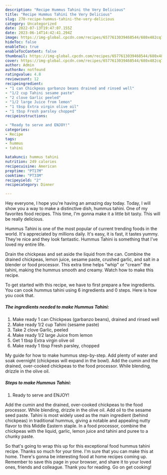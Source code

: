 ```yaml
---
description: "Recipe Hummus Tahini the Very Delicious"
title: "Recipe Hummus Tahini the Very Delicious"
slug: 270-recipe-hummus-tahini-the-very-delicious
category: Uncategorized
date: 2022-07-13T19:47:07.155Z
date: 2023-06-14T14:42:41.294Z
image: https://img-global.cpcdn.com/recipes/6577613039468544/680x482cq70/hummus-tahini-recipe-main-photo.jpg
hideToc: false
enableToc: true
enableTocContent: false
thumbnail: https://img-global.cpcdn.com/recipes/6577613039468544/680x482cq70/hummus-tahini-recipe-main-photo.jpg
cover: https://img-global.cpcdn.com/recipes/6577613039468544/680x482cq70/hummus-tahini-recipe-main-photo.jpg
author: Admin
authorAv: notfound
ratingvalue: 4.8
reviewcount: 12
recipeingredient:
- "1 can Chickpeas garbanzo beans drained and rinsed well"
- "1/2 cup Tahini sesame paste"
- "2 clove Garlic peeled"
- "1/2 large Juice from lemon"
- "1 tbsp Extra virgin olive oil"
- "1 tbsp Fresh parsley chopped"
recipeinstructions:

- "Ready to serve and ENJOY!"
categories:
- Recipe
tags:
- hummus
- tahini

katakunci: hummus tahini 
nutrition: 249 calories
recipecuisine: American
preptime: "PT17M"
cooktime: "PT33M"
recipeyield: "2"
recipecategory: Dinner

---
```



Hey everyone, I hope you're having an amazing day today. Today, I will show you a way to make a distinctive dish, hummus tahini. One of my favorites food recipes. This time, I'm gonna make it a little bit tasty. This will be really delicious.

Hummus Tahini is one of the most popular of current trending foods in the world. It's appreciated by millions daily. It's easy, it is fast, it tastes yummy. They're nice and they look fantastic. Hummus Tahini is something that I've loved my entire life.

Drain the chickpeas and set aside the liquid from the can. Combine the drained chickpeas, lemon juice, sesame paste, crushed garlic, and salt in a blender or food processor. This extra time helps &#34;whip&#34; or &#34;cream&#34; the tahini, making the hummus smooth and creamy. Watch how to make this recipe.


To get started with this recipe, we have to first prepare a few ingredients. You can cook hummus tahini using 6 ingredients and 0 steps. Here is how you cook that.

<!--inarticleads1-->

##### The ingredients needed to make Hummus Tahini:

1. Make ready 1 can Chickpeas (garbanzo beans), drained and rinsed well
1. Make ready 1/2 cup Tahini (sesame paste)
1. Take 2 clove Garlic, peeled
1. Make ready 1/2 large Juice from lemon
1. Get 1 tbsp Extra virgin olive oil
1. Make ready 1 tbsp Fresh parsley, chopped


My guide for how to make hummus step-by-step. Add plenty of water and soak overnight (chickpeas will expand in the bowl). Add the cumin and the drained, over-cooked chickpeas to the food processor. While blending, drizzle in the olive oil. 

<!--inarticleads2-->

##### Steps to make Hummus Tahini:


1. Ready to serve and ENJOY!

Add the cumin and the drained, over-cooked chickpeas to the food processor. While blending, drizzle in the olive oil. Add oil to the sesame seed paste. Tahini is most widely used as the main ingredient (behind chickpeas) in traditional hummus, giving a notable and appealing nutty flavor to this Middle Eastern staple. In a food processor, combine the chickpeas with the liquid, garlic, lemon juice and tahini and puree to a chunky paste. 

So that's going to wrap this up for this exceptional food hummus tahini recipe. Thanks so much for your time. I'm sure that you can make this at home. There's gonna be interesting food at home recipes coming up. Remember to save this page in your browser, and share it to your loved ones, friends and colleague. Thank you for reading. Go on get cooking!
